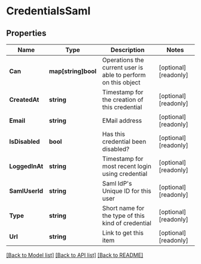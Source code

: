 # CredentialsSaml

## Properties

Name | Type | Description | Notes
------------ | ------------- | ------------- | -------------
**Can** | **map[string]bool** | Operations the current user is able to perform on this object | [optional] [readonly] 
**CreatedAt** | **string** | Timestamp for the creation of this credential | [optional] [readonly] 
**Email** | **string** | EMail address | [optional] [readonly] 
**IsDisabled** | **bool** | Has this credential been disabled? | [optional] [readonly] 
**LoggedInAt** | **string** | Timestamp for most recent login using credential | [optional] [readonly] 
**SamlUserId** | **string** | Saml IdP&#39;s Unique ID for this user | [optional] [readonly] 
**Type** | **string** | Short name for the type of this kind of credential | [optional] [readonly] 
**Url** | **string** | Link to get this item | [optional] [readonly] 

[[Back to Model list]](../README.md#documentation-for-models) [[Back to API list]](../README.md#documentation-for-api-endpoints) [[Back to README]](../README.md)


